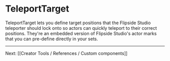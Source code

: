 # TeleportTarget

TeleportTarget lets you define target positions that the Flipside Studio teleporter should lock onto so actors can quickly teleport to their correct positions. They're an embedded version of Flipside Studio's actor marks that you can pre-define directly in your sets.

---

Next: [[Creator Tools / References / Custom components]]
